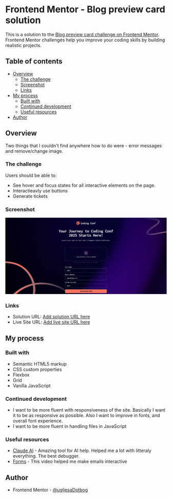 # Frontend Mentor - Blog preview card solution

This is a solution to the [Blog preview card challenge on Frontend Mentor](https://www.frontendmentor.io/challenges/blog-preview-card-ckPaj01IcS). Frontend Mentor challenges help you improve your coding skills by building realistic projects.

## Table of contents

- [Overview](#overview)
  - [The challenge](#the-challenge)
  - [Screenshot](#screenshot)
  - [Links](#links)
- [My process](#my-process)
  - [Built with](#built-with)
  - [Continued development](#continued-development)
  - [Useful resources](#useful-resources)
- [Author](#author)

## Overview

Two things that I couldn't find anywhere how to do were - error messages and remove/change image.

### The challenge

Users should be able to:

- See hover and focus states for all interactive elements on the page.
- Interactieavly use buttons
- Generate tickets

### Screenshot

![](./assets/images/screenshot-final.png)

### Links

- Solution URL: [Add solution URL here](https://your-solution-url.com)
- Live Site URL: [Add live site URL here](https://your-live-site-url.com)

## My process

### Built with

- Semantic HTML5 markup
- CSS custom properties
- Flexbox
- Grid
- Vanilla JavaScript

### Continued development

- I want to be more fluent with responsiveness of the site. Basically I want it to be as responsive as possible. Also I want to improve in fonts, and overall font experience.
- I want to be more fluent in handling files in JavaScript

### Useful resources

- [Claude AI](https://claude.ai/) - Amazing tool for AI help. Helped me a lot with litteraly everything. The best debugger.
- [Forms](https://www.youtube.com/watch?v=ZtAEXhpTJXk) - This video helped me make emails interactive

## Author

- Frontend Mentor - [@ugljesaDotbog](https://www.frontendmentor.io/profile/ugljesaDotbog)
